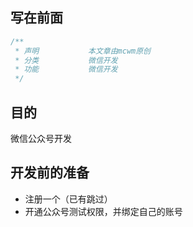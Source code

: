 ## 写在前面
``` javascript
/**
 * 声明           本文章由mcwm原创
 * 分类           微信开发
 * 功能           微信开发
 */ 
```

## 目的
微信公众号开发

## 开发前的准备

* 注册一个（已有跳过）
* 开通公众号测试权限，并绑定自己的账号





